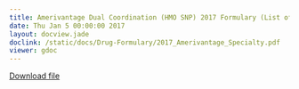 ```yaml
---
title: Amerivantage Dual Coordination (HMO SNP) 2017 Formulary (List of Covered Drugs)
date: Thu Jan 5 00:00:00 2017
layout: docview.jade
doclink: /static/docs/Drug-Formulary/2017_Amerivantage_Specialty.pdf
viewer: gdoc
---
```


[Download file](/static/docs/Drug-Formulary/2017_Amerivantage_Specialty.pdf)
